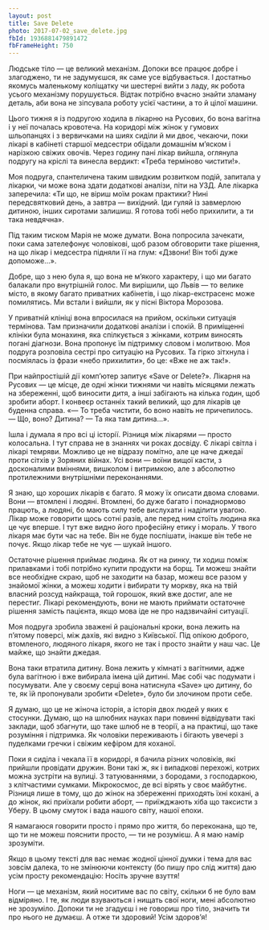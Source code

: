 ```yaml
---
layout: post
title: Save Delete
photo: 2017-07-02_save_delete.jpg
fbId: 1936881479891472
fbFrameHeight: 750
---
```


Людське тіло — це великий механізм. Допоки все працює добре і злагоджено, ти не задумуєшся, як саме усе відбувається. І достатньо якомусь маленькому коліщатку чи шестерні вийти з ладу, як робота усього механізму порушується. Відтак потрібно вчасно знайти зламану деталь, аби вона не зіпсувала роботу усієї частини, а то й цілої машини.

<!--more--> 

Цього тижня я із подругою ходила в лікарню на Русових, бо вона вагітна і у неї почалась кровотеча. На коридорі між жінок у гумових шльопанцях і з вервичками на шиях сиділи й ми двоє, чекаючи, поки лікарі в кабінеті старшої медсестри обідали домашнім м’яском і нарізкою свіжих овочів. Через годину пані лікар вийшла, оглянула подругу на кріслі та винесла вердикт: «Треба терміново чистити!».

Моя подруга, спантеличена таким швидким розвитком подій, запитала у лікарки, чи може вона здати додаткові аналізи, піти на УЗД. Але лікарка заперечила: «Ти що, не віриш моїм рокам практики? Нині передсвятковий день, а завтра — вихідний. Іди гуляй із завмерлою дитиною, інших сиротами залишиш. Я готова тобі небо прихилити, а ти така невдячна».

Під таким тиском Марія не може думати. Вона попросила зачекати, поки сама зателефонує чоловікові, щоб разом обговорити таке рішення, на що лікар і медсестра підняли її на глум: «Дзвони! Він тобі дуже допоможе...».

Добре, що з нею була я, що вона не м’якого характеру, і що ми багато балакали про внутрішній голос. Ми вирішили, що Львів — то велике місто, в якому багато приватних кабінетів, і що лікар-екстрасенс може помилятись. Ми встали і вийшли, як у пісні Віктора Морозова.

У приватній клініці вона впросилася на прийом, оскільки ситуація термінова. Там призначили додаткові аналізи і спокій. В приміщенні клініки була монахиня, яка спілкується з жінками, котрим виносять погані діагнози. Вона пропонує їм підтримку словом і молитвою. Моя подруга розповіла сестрі про ситуацію на Русових. Та гірко зітхнула і посміялась із фрази «небо прихилити», бо це: «Вже не аж так!».

При найпростішій дії комп’ютер запитує «Save or Delete?». Лікарня на Русових — це місце, де одні жінки тижнями чи навіть місяцями лежать на збереженні, щоб виносити дитя, а інші забігають на кілька годин, щоб зробити аборт. І конвеєр останніх такий великий, що для лікарів це буденна справа. «— То треба чистити, бо воно навіть не причепилось. — Що, воно? Дитина? — Та яка там дитина...».

Ішла і думала я про всі ці історії. Різниця між лікарями — просто колосальна. І тут справа не в знаннях чи роках досвіду. Є лікарі світла і лікарі темряви. Можливо це не відразу помітно, але це наче джедаї проти сітхів у Зоряних війнах. Усі вони — воїни вищої касти, з досконалими вміннями, вишколом і витримкою, але з абсолютно протилежними внутрішніми переконаннями.

Я знаю, що хороших лікарів є багато. Я можу їх описати двома словами. Вони — втомлені і людяні. Втомлені, бо дуже багато і понаднормово працють, а людяні, бо мають силу тебе вислухати і наділити увагою. Лікар може говорити щось сотні разів, але перед ним стоїть людина яка це чує вперше. І тут вже видно його професійну етику і мораль. У твого лікаря має бути час на тебе. Він не буде поспішати, інакше він тебе не почує. Якщо лікар тебе не чує — шукай іншого.

Остаточне рішення приймає людина. Як от на ринку, ти ходиш поміж прилавками і тобі потрібно купити продукти на борщ. Ти можеш знайти все необхідне скраю, щоб не заходити на базар, можеш все разом у знайомої жінки, а можеш ходити і вибирати ту моркву, яка на твій власний розсуд найкраща, той горошок, який вже достиг, але не перестиг. Лікарі рекомендують, вони не мають приймати остаточне рішення замість пацієнта, якщо мова іде не про надзвичайні ситуації.

Моя подруга зробила зважені й раціональні кроки, вона лежить на п’ятому поверсі, між дахів, які видно з Київської. Під опікою доброго, втомленого, людяного лікаря, якого не так і просто знайти у наш час. Це майже, що знайти джедая.

Вона таки втратила дитину. Вона лежить у кімнаті з вагітними, адже була вагітною і вже вибирала імена цій дитині. Має собі час подумати і посумувати. Але у своєму серці вона натиснула «Save» цю дитину, бо те, як їй пропонували зробити «Delete», було би злочином проти себе. 

Я думаю, що це не жіноча історія, а історія двох людей у яких є стосунки. Думаю, що на шлюбних науках пари повинні відвідувати такі заклади, щоб збагнути, що таке шлюб не в теорії, а на практиці, що таке розуміння і підтримка. Як чоловіки переживають і бігають увечері з пуделками гречки і свіжим кефіром для коханої. 

Поки я сиділа і чекала її в коридорі, я бачила різних чоловіків, які прийшли провідати дружин. Вони такі ж, як і випадкові перехожі, котрих можна зустріти на вулиці. З татуюваннями, з бородами, з господаркою, з клітчастими сумками. Мікрокосмос, де всі вірять у своє майбутнє. Різниця лише в тому, що до жінок на збереженні приходять їхні кохані, а до жінок, які приїхали робити аборт, — приїжджають хіба що таксисти з Уберу. В цьому смуток і вада нашого світу, нашої епохи. 

Я намагаюся говорити просто і прямо про життя, бо переконана, що те, що ти не можеш пояснити просто, — ти не розумієш. А я маю намір зрозуміти.

Якщо в цьому тексті для вас немає жодної цінної думки і тема для вас зовсім далека, то не змінюючи контексту (бо пишу про слід життя) даю усім просту рекомендацію: Носіть зручне взуття!

Ноги — це механізм, який носитиме вас по світу, скільки б не було вам відміряно. І те, як люди взуваються і нищать свої ноги, мені абсолютно не зрозуміло. Допоки ти не згадуєш і не говориш про тіло, значить ти про нього не думаєш. А отже ти здоровий! Усім здоров’я!

